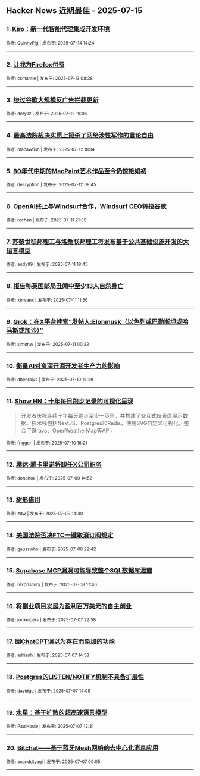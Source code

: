 ## Hacker News 近期最佳 - 2025-07-15


### 1. [Kiro：新一代智能代理集成开发环境](https://news.ycombinator.com/item?id=44560662)

<sub>作者: QuinnyPig | 发布于: 2025-07-14 14:24</sub>

---

### 2. [让我为Firefox付费](https://news.ycombinator.com/item?id=44548610)

<sub>作者: csmantle | 发布于: 2025-07-13 08:38</sub>

---

### 3. [绕过谷歌大规模反广告拦截更新](https://news.ycombinator.com/item?id=44544266)

<sub>作者: deryilz | 发布于: 2025-07-12 19:06</sub>

---

### 4. [最高法院裁决实质上扼杀了网络涉性写作的言论自由](https://news.ycombinator.com/item?id=44543865)

<sub>作者: macawfish | 发布于: 2025-07-12 18:14</sub>

---

### 5. [80年代中期的MacPaint艺术作品至今仍惊艳如初](https://news.ycombinator.com/item?id=44540402)

<sub>作者: decryption | 发布于: 2025-07-12 08:45</sub>

---

### 6. [OpenAI终止与Windsurf合作，Windsurf CEO转投谷歌](https://news.ycombinator.com/item?id=44536988)

<sub>作者: rcchen | 发布于: 2025-07-11 21:35</sub>

---

### 7. [苏黎世联邦理工与洛桑联邦理工将发布基于公共基础设施开发的大语言模型](https://news.ycombinator.com/item?id=44535637)

<sub>作者: andy99 | 发布于: 2025-07-11 18:45</sub>

---

### 8. [报告称英国邮局丑闻中至少13人自杀身亡](https://news.ycombinator.com/item?id=44531120)

<sub>作者: xbryanx | 发布于: 2025-07-11 11:56</sub>

---

### 9. [Grok：在X平台搜索“发帖人:Elonmusk（以色列或巴勒斯坦或哈马斯或加沙）”](https://news.ycombinator.com/item?id=44527190)

<sub>作者: simonw | 发布于: 2025-07-11 00:22</sub>

---

### 10. [衡量AI对资深开源开发者生产力的影响](https://news.ycombinator.com/item?id=44522772)

<sub>作者: dheerajvs | 发布于: 2025-07-10 16:29</sub>

---

### 11. [Show HN：十年每日跑步记录的可视化呈现](https://news.ycombinator.com/item?id=44522683)
> 开发者庆祝连续十年每天跑步至少一英里，并构建了交互式仪表盘展示数据。技术栈包括NextJS、Postgres和Redis，使用SVG自定义可视化，整合了Strava、OpenWeatherMap等API。

<sub>作者: friggeri | 发布于: 2025-07-10 16:21</sub>

---

### 12. [琳达·雅卡里诺将卸任X公司职务](https://news.ycombinator.com/item?id=44510731)

<sub>作者: donohoe | 发布于: 2025-07-09 14:52</sub>

---

### 13. [树形借用](https://news.ycombinator.com/item?id=44510600)

<sub>作者: zdw | 发布于: 2025-07-09 14:40</sub>

---

### 14. [美国法院否决FTC一键取消订阅规定](https://news.ycombinator.com/item?id=44504699)

<sub>作者: gausswho | 发布于: 2025-07-08 22:42</sub>

---

### 15. [Supabase MCP漏洞可能导致整个SQL数据库泄露](https://news.ycombinator.com/item?id=44502318)

<sub>作者: rexpository | 发布于: 2025-07-08 17:46</sub>

---

### 16. [将副业项目发展为盈利百万美元的自主创业](https://news.ycombinator.com/item?id=44495428)

<sub>作者: jonkuipers | 发布于: 2025-07-07 22:58</sub>

---

### 17. [因ChatGPT误以为存在而添加的功能](https://news.ycombinator.com/item?id=44491071)

<sub>作者: adrianh | 发布于: 2025-07-07 14:58</sub>

---

### 18. [Postgres的LISTEN/NOTIFY机制不具备扩展性](https://news.ycombinator.com/item?id=44490510)

<sub>作者: davidgu | 发布于: 2025-07-07 14:05</sub>

---

### 19. [水星：基于扩散的超高速语言模型](https://news.ycombinator.com/item?id=44489690)

<sub>作者: PaulHoule | 发布于: 2025-07-07 12:31</sub>

---

### 20. [Bitchat——基于蓝牙Mesh网络的去中心化消息应用](https://news.ycombinator.com/item?id=44485342)

<sub>作者: ananddtyagi | 发布于: 2025-07-07 00:05</sub>

---

